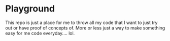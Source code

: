 # Playground
This repo is just a place for me to throw all my code that I want to just try out or have proof of concepts of. More or less just a way to make something easy for me code everyday.... lol.

